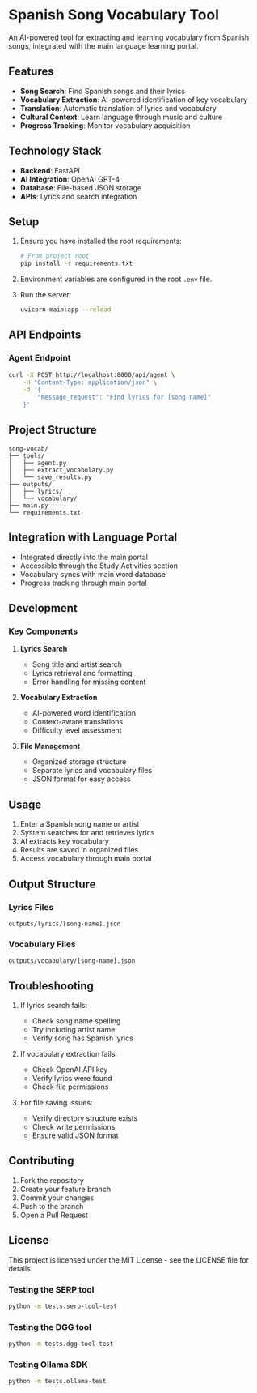 # Spanish Song Vocabulary Tool

An AI-powered tool for extracting and learning vocabulary from Spanish songs, integrated with the main language learning portal.

## Features

- **Song Search**: Find Spanish songs and their lyrics
- **Vocabulary Extraction**: AI-powered identification of key vocabulary
- **Translation**: Automatic translation of lyrics and vocabulary
- **Cultural Context**: Learn language through music and culture
- **Progress Tracking**: Monitor vocabulary acquisition

## Technology Stack

- **Backend**: FastAPI
- **AI Integration**: OpenAI GPT-4
- **Database**: File-based JSON storage
- **APIs**: Lyrics and search integration

## Setup

1. Ensure you have installed the root requirements:
   ```bash
   # From project root
   pip install -r requirements.txt
   ```

2. Environment variables are configured in the root `.env` file.

3. Run the server:
   ```bash
   uvicorn main:app --reload
   ```

## API Endpoints

### Agent Endpoint
```bash
curl -X POST http://localhost:8000/api/agent \
    -H "Content-Type: application/json" \
    -d '{
        "message_request": "Find lyrics for [song name]"
    }'
```

## Project Structure

```
song-vocab/
├── tools/
│   ├── agent.py
│   ├── extract_vocabulary.py
│   └── save_results.py
├── outputs/
│   ├── lyrics/
│   └── vocabulary/
├── main.py
└── requirements.txt
```

## Integration with Language Portal

- Integrated directly into the main portal
- Accessible through the Study Activities section
- Vocabulary syncs with main word database
- Progress tracking through main portal

## Development

### Key Components

1. **Lyrics Search**
   - Song title and artist search
   - Lyrics retrieval and formatting
   - Error handling for missing content

2. **Vocabulary Extraction**
   - AI-powered word identification
   - Context-aware translations
   - Difficulty level assessment

3. **File Management**
   - Organized storage structure
   - Separate lyrics and vocabulary files
   - JSON format for easy access

## Usage

1. Enter a Spanish song name or artist
2. System searches for and retrieves lyrics
3. AI extracts key vocabulary
4. Results are saved in organized files
5. Access vocabulary through main portal

## Output Structure

### Lyrics Files
```
outputs/lyrics/[song-name].json
```

### Vocabulary Files
```
outputs/vocabulary/[song-name].json
```

## Troubleshooting

1. If lyrics search fails:
   - Check song name spelling
   - Try including artist name
   - Verify song has Spanish lyrics

2. If vocabulary extraction fails:
   - Check OpenAI API key
   - Verify lyrics were found
   - Check file permissions

3. For file saving issues:
   - Verify directory structure exists
   - Check write permissions
   - Ensure valid JSON format

## Contributing

1. Fork the repository
2. Create your feature branch
3. Commit your changes
4. Push to the branch
5. Open a Pull Request

## License

This project is licensed under the MIT License - see the LICENSE file for details.

### Testing the SERP tool

```sh
python -m tests.serp-tool-test
```

### Testing the DGG tool

```sh
python -m tests.dgg-tool-test
```

### Testing Ollama SDK

```sh
python -m tests.ollama-test
```